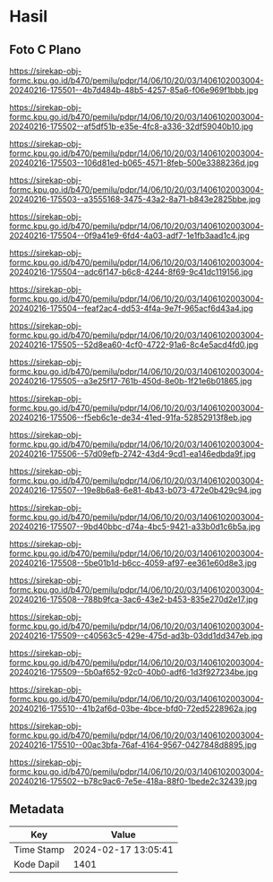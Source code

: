 # Hasil

## Foto C Plano

https://sirekap-obj-formc.kpu.go.id/b470/pemilu/pdpr/14/06/10/20/03/1406102003004-20240216-175501--4b7d484b-48b5-4257-85a6-f06e969f1bbb.jpg

https://sirekap-obj-formc.kpu.go.id/b470/pemilu/pdpr/14/06/10/20/03/1406102003004-20240216-175502--af5df51b-e35e-4fc8-a336-32df59040b10.jpg

https://sirekap-obj-formc.kpu.go.id/b470/pemilu/pdpr/14/06/10/20/03/1406102003004-20240216-175503--106d81ed-b065-4571-8feb-500e3388236d.jpg

https://sirekap-obj-formc.kpu.go.id/b470/pemilu/pdpr/14/06/10/20/03/1406102003004-20240216-175503--a3555168-3475-43a2-8a71-b843e2825bbe.jpg

https://sirekap-obj-formc.kpu.go.id/b470/pemilu/pdpr/14/06/10/20/03/1406102003004-20240216-175504--0f9a41e9-6fd4-4a03-adf7-1e1fb3aad1c4.jpg

https://sirekap-obj-formc.kpu.go.id/b470/pemilu/pdpr/14/06/10/20/03/1406102003004-20240216-175504--adc6f147-b6c8-4244-8f69-9c41dc119156.jpg

https://sirekap-obj-formc.kpu.go.id/b470/pemilu/pdpr/14/06/10/20/03/1406102003004-20240216-175504--feaf2ac4-dd53-4f4a-9e7f-965acf6d43a4.jpg

https://sirekap-obj-formc.kpu.go.id/b470/pemilu/pdpr/14/06/10/20/03/1406102003004-20240216-175505--52d8ea60-4cf0-4722-91a6-8c4e5acd4fd0.jpg

https://sirekap-obj-formc.kpu.go.id/b470/pemilu/pdpr/14/06/10/20/03/1406102003004-20240216-175505--a3e25f17-761b-450d-8e0b-1f21e6b01865.jpg

https://sirekap-obj-formc.kpu.go.id/b470/pemilu/pdpr/14/06/10/20/03/1406102003004-20240216-175506--f5eb6c1e-de34-41ed-91fa-52852913f8eb.jpg

https://sirekap-obj-formc.kpu.go.id/b470/pemilu/pdpr/14/06/10/20/03/1406102003004-20240216-175506--57d09efb-2742-43d4-9cd1-ea146edbda9f.jpg

https://sirekap-obj-formc.kpu.go.id/b470/pemilu/pdpr/14/06/10/20/03/1406102003004-20240216-175507--19e8b6a8-6e81-4b43-b073-472e0b429c94.jpg

https://sirekap-obj-formc.kpu.go.id/b470/pemilu/pdpr/14/06/10/20/03/1406102003004-20240216-175507--9bd40bbc-d74a-4bc5-9421-a33b0d1c6b5a.jpg

https://sirekap-obj-formc.kpu.go.id/b470/pemilu/pdpr/14/06/10/20/03/1406102003004-20240216-175508--5be01b1d-b6cc-4059-af97-ee361e60d8e3.jpg

https://sirekap-obj-formc.kpu.go.id/b470/pemilu/pdpr/14/06/10/20/03/1406102003004-20240216-175508--788b9fca-3ac6-43e2-b453-835e270d2e17.jpg

https://sirekap-obj-formc.kpu.go.id/b470/pemilu/pdpr/14/06/10/20/03/1406102003004-20240216-175509--c40563c5-429e-475d-ad3b-03dd1dd347eb.jpg

https://sirekap-obj-formc.kpu.go.id/b470/pemilu/pdpr/14/06/10/20/03/1406102003004-20240216-175509--5b0af652-92c0-40b0-adf6-1d3f927234be.jpg

https://sirekap-obj-formc.kpu.go.id/b470/pemilu/pdpr/14/06/10/20/03/1406102003004-20240216-175510--41b2af6d-03be-4bce-bfd0-72ed5228962a.jpg

https://sirekap-obj-formc.kpu.go.id/b470/pemilu/pdpr/14/06/10/20/03/1406102003004-20240216-175510--00ac3bfa-76af-4164-9567-0427848d8895.jpg

https://sirekap-obj-formc.kpu.go.id/b470/pemilu/pdpr/14/06/10/20/03/1406102003004-20240216-175502--b78c9ac6-7e5e-418a-88f0-1bede2c32439.jpg


## Metadata

| Key        | Value               |
| ---------- | ------------------- |
| Time Stamp | 2024-02-17 13:05:41 |
| Kode Dapil | 1401                |



